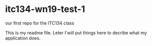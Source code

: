 # itc134-wn19-test-1
our first repo for the ITC134 class

This is my readme file. Leter I'will put things here to decribe what my application does.
